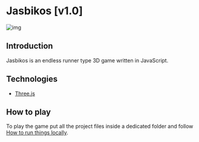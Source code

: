# Jasbikos [v1.0]

![img](./res/jasbikos.png)

## Introduction

Jasbikos is an endless runner type 3D game written in JavaScript.

## Technologies

* [Three.js](https://threejs.org/)

## How to play

To play the game put all the project files inside a dedicated folder and follow [How to run things locally](https://threejs.org/docs/index.html#manual/en/introduction/How-to-run-things-locally).
